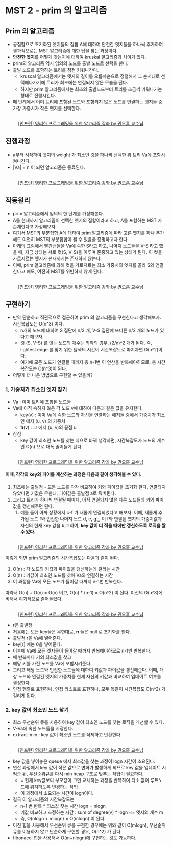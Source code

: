 # MST 2 - prim 의 알고리즘

## Prim 의 알고리즘

* 공집합으로 초기화된 엣지들의 집합 A에 대하여 안전한 엣지들을 하나씩 추가하여 결과적으로는 MST 알고리즘에 대한 답을 찾는 과정이다. &#x20;
* **안전한 엣지**를 어떻게 찾는지에 대하여 kruskal 알고리즘과 차이가 있다.&#x20;
* prim의 알고리즘 역시 임의의 노드를 출발 노드로 선택을 한다.&#x20;
* 출발 노드를 포함하는 트리를 점점 키워나간다.&#x20;
  * kruscal 알고리즘에서는 엣지의 길이를 오름차순으로 정렬해서 그 순서대로 선택해나가기에 트리가 최초에는 연결되지 않은 모습을 띈다.&#x20;
  * 하지만 prim 알고리즘에서는 최초의 출발노드부터 트리를 조금씩 키워나가는 형태로 진행시킨다.&#x20;
* 매 단계에서 이미 트리에 포함된 노드와 포함되지 않은 노드를 연결하는 엣지들 중 가장 가중치가 작은 엣지를 선택한다.&#x20;

<figure><img src="../../../.gitbook/assets/image (57).png" alt=""><figcaption><p><a href="https://www.inflearn.com/course/%EC%95%8C%EA%B3%A0%EB%A6%AC%EC%A6%98-%EA%B0%95%EC%A2%8C">[인프런] 영리한 프로그래밍을 위한 알고리즘 강좌 by 권오흠 교수님</a></p></figcaption></figure>



## 진행과정

* a부터 시작하여 엣지의 weight 가 최소인 것을 하나씩 선택한 위 트리 Va에 포함시켜나간다.
* |Va| = n 이 되면 알고리즘은 종료된다. &#x20;

<figure><img src="../../../.gitbook/assets/image (11) (1).png" alt=""><figcaption><p><a href="https://www.inflearn.com/course/%EC%95%8C%EA%B3%A0%EB%A6%AC%EC%A6%98-%EA%B0%95%EC%A2%8C">[인프런] 영리한 프로그래밍을 위한 알고리즘 강좌 by 권오흠 교수님</a></p></figcaption></figure>



## 작동원리

* prim 알고리즘에서 임의의 한 단계를 가정해본다.&#x20;
* A를 현재까지 알고리즘이 선택한 엣지의 집합이라고 하고, A를 포함하는 MST 가 존재한다고 가정해보자.&#x20;
* 여기서 MST의 부분집합 A에 대하여 prim 알고리즘에 따라 고른 엣지를 하나 추가해도 여전히 MST의 부분집합이 될 수 있음을 증명하고자 한다.&#x20;
* 아래의 그림에서 빨간선들을 Va에 속한 S라고 하고, 나머지 노드들을 V-S 라고 했을 때, 지금 상태는 서로  컷(S, V-S)을 이루며 존중하고 있는 상태가 된다. 이 컷을 가로지르는 엣지가 현재까지는 존재하지 않는다.&#x20;
* 이때, prim 알고리즘에 의해 컷을 가로지르는 최소 가중치의 엣지를 골라 S와 연결한다고 해도, 여전히 MST를 위반하지 않게 된다.&#x20;

<figure><img src="../../../.gitbook/assets/image (50) (1).png" alt=""><figcaption><p><a href="https://www.inflearn.com/course/%EC%95%8C%EA%B3%A0%EB%A6%AC%EC%A6%98-%EA%B0%95%EC%A2%8C">[인프런] 영리한 프로그래밍을 위한 알고리즘 강좌 by 권오흠 교수님</a></p></figcaption></figure>

## 구현하기

* 만약 단순하고 직관적으로 접근하여 prim 의 알고리즘을 구현한다고 생각해보자. 시간복잡도는 O(n^3) 이다.&#x20;
  * n개의 노드에 대하여 S 집단에 n/2 개, V-S 집단에 또다른 n/2 개의 노드가 있다고 해보자.&#x20;
  * 컷 (S, V-S) 를 잇는 노드의 개수는 최악의 경우, (2/n)^2 개가 된다. 즉, lightest edge 를 찾기 위한 탐색의 시간이 시간복잡도로 따지자면 O(n^2)이다.&#x20;
  * 여기에 모든 노드가 연결될 때까지 총 n-1번 이 연산을 반복해야하므로, 총 시간복잡도는 O(n^3)이 된다.&#x20;
* 어떻게 더 나은 방법으로 구현할 수 있을까?&#x20;

### 1. 가중치가 최소인 엣지 찾기&#x20;

* Va : 이미 트리에 포함된 노드들&#x20;
* Va에 아직 속하지 않은 각 노드 v에 대하여 다음과 같은 값을 유지한다.&#x20;
  * key(v) : 이미 Va에 속한 노드와 자신을 연결하는 에지들 중에서 가중치가 최소인 에지 (u, v) 의 가중치
  * 𝛑(v) : 그 에지 (u, v)의 끝점 u&#x20;
* 장점&#x20;
  * key 값이 최소인 노드를 찾는 식으로 바꿔 생각하면, 시간복잡도가 노드의 개수인 O(n) 으로 대폭 줄어들게 된다.&#x20;

<figure><img src="../../../.gitbook/assets/image (24) (1).png" alt=""><figcaption><p><a href="https://www.inflearn.com/course/%EC%95%8C%EA%B3%A0%EB%A6%AC%EC%A6%98-%EA%B0%95%EC%A2%8C">[인프런] 영리한 프로그래밍을 위한 알고리즘 강좌 by 권오흠 교수님</a></p></figcaption></figure>



#### 이때, 각각의 key와 파이를 계산하는 과정은 다음과 같이 생각해볼 수 있다.&#x20;

1. 최초에는 출발점 - 모든 노드를 각각 비교하여 키와 파이값을 초기화 한다. 연결되지 않았다면 키값은 무한대, 파이값은 출발점 a로 둬버린다.&#x20;
2. 그리고 트리가 하나씩 연결될 때마다, 아직 연결되지 않은 다른 노드들의 키와 파이값을 갱신해주면 된다.&#x20;
   1. 예를 들어 아까 상황에서 c-f 가 새롭게 연결되었다고 해보자. 이때, 새롭게 추가된 노드 f와 인접한 나머지 노드 d, e, g는 이 f와 연결된 엣지의 가중치값과 자신의 현재 key 값을 비교하여, **key 값이 더 적을 때에만 갱신하도록 로직을 짤 수 있다.**&#x20;

<figure><img src="../../../.gitbook/assets/image (38).png" alt=""><figcaption><p><a href="https://www.inflearn.com/course/%EC%95%8C%EA%B3%A0%EB%A6%AC%EC%A6%98-%EA%B0%95%EC%A2%8C">[인프런] 영리한 프로그래밍을 위한 알고리즘 강좌 by 권오흠 교수님</a></p></figcaption></figure>

이렇게 되면 prim 알고리즘의 시간복잡도는 다음과 같이 된다.&#x20;

1. O(n) : 각 노드의 키값과 파이값을 갱신하는데 걸리는 시간&#x20;
2. O(n) : 키값이 최소인 노드를 찾아 Va와 연결하는 시간&#x20;
3. 이 과정을 Va에 모든 노드가 들어갈 때까지 n-1번 반복한다.&#x20;

따라서 O(n) + O(n) = O(n) 이고, O(n) \* (n-1) = O(n^2) 이 된다. 이전의 O(n^3)에 비해서 획기적으로 줄어들었다.&#x20;



<figure><img src="../../../.gitbook/assets/image (3) (1).png" alt=""><figcaption><p><a href="https://www.inflearn.com/course/%EC%95%8C%EA%B3%A0%EB%A6%AC%EC%A6%98-%EA%B0%95%EC%A2%8C">[인프런] 영리한 프로그래밍을 위한 알고리즘 강좌 by 권오흠 교수님</a></p></figcaption></figure>

* r은 출발점
* 처음에는 모든 key들은 무한대로, 𝛑 들은 null 로 초기화를 한다.&#x20;
* 출발점 r을 Va에 넣어준다.&#x20;
* key\[r] 에는 0을 넣어준다.&#x20;
* 이후에 Va에 모든 엣지들이 들어갈 때까지 반복해야하므로 n-1번 반복한다.&#x20;
* 매 반복마다 키의 최소값을 찾고&#x20;
* 해당 키를 가진 노드를 Va에 포함시켜준다.&#x20;
* 그리고 해당 노드와 인접한 노드들에 대하여 키값과 파이값을 갱신해준다. 이때, 대상 노드와 연결된 엣지의 가중치를 현재 자신의 키값과 비교하여 업데이트 여부를 결정한다.&#x20;
* 인접 행렬로 표현하나, 인접 리스트로 표현하나, 모두 똑같이 시간복잡도 O(n^2) 가 걸리게 된다.&#x20;



### 2. key 값이 최소인 노드 찾기&#x20;

* 최소 우선순위 큐를 사용하여 key 값이 최소인 노드를 찾는 로직을 개선할 수 있다.&#x20;
* V-Va에 속한 노드들을 저장한다.&#x20;
* extract-min : key 값이 최소인 노드를 삭제하고 반환한다.&#x20;

<figure><img src="../../../.gitbook/assets/image (51).png" alt=""><figcaption><p><a href="https://www.inflearn.com/course/%EC%95%8C%EA%B3%A0%EB%A6%AC%EC%A6%98-%EA%B0%95%EC%A2%8C">[인프런] 영리한 프로그래밍을 위한 알고리즘 강좌 by 권오흠 교수님</a></p></figcaption></figure>

* key 값을 넣어놓은 queue 에서 최소값을 찾는 과정이 logn 시간이 소요된다. &#x20;
* 연산 과정에서 key 값이 작은 값으로 변화가 발생하게 되므로 key 값을 업데이트 시켜준 뒤, 우선순위큐를 다시 min heap 구조로 맞추는 작업이 필요하다.&#x20;
  * \= 현재 key값보다 부모값이 크면 교체하는 과정을 반복하여 최소 값이 루트노드에 위치하도록 변경하는 작업&#x20;
  * 이 과정에서 소요되는 시간이 logn이다.&#x20;
* 결국 이 알고리즘의 시간복잡도는&#x20;
  * n-1 번 반복 \* 최소값 찾는 시간 logn  = nlogn
  * 키값 비교하고 조정하는 시간 : sum of degree(v) \* logn <= 엣지의 개수 m&#x20;
  * 즉, O(nlogn + mlogn) = O(mlogn) 이 된다.&#x20;
* 이진 힙을 사용해서 우선순위 큐를 구현한 경우에는 위와 같이 O(mlogn), 우선순위 큐를 이용하지 않고 단순하게 구현할 경우, O(n^2) 가 된다.&#x20;
* fibonacci 힙을 사용해서 O(m+nlogn)에 구현하는 것도 가능하다.&#x20;
